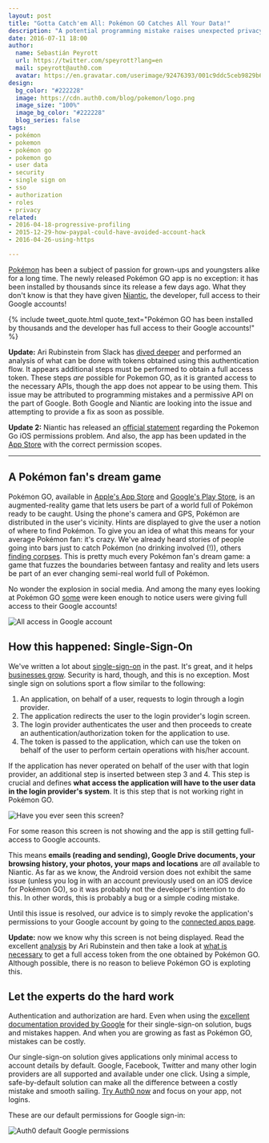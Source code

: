 ```yaml
---
layout: post
title: "Gotta Catch'em All: Pokémon GO Catches All Your Data!"
description: "A potential programming mistake raises unexpected privacy concerns among users"
date: 2016-07-11 18:00
author:
  name: Sebastián Peyrott
  url: https://twitter.com/speyrott?lang=en
  mail: speyrott@auth0.com
  avatar: https://en.gravatar.com/userimage/92476393/001c9ddc5ceb9829b6aaf24f5d28502a.png?size=200
design:
  bg_color: "#222228"
  image: https://cdn.auth0.com/blog/pokemon/logo.png
  image_size: "100%"
  image_bg_color: "#222228"
  blog_series: false
tags:
- pokémon
- pokemon
- pokémon go
- pokemon go
- user data
- security
- single sign on
- sso
- authorization
- roles
- privacy
related:
- 2016-04-18-progressive-profiling
- 2015-12-29-how-paypal-could-have-avoided-account-hack
- 2016-04-26-using-https

---
```


[Pokémon](https://en.wikipedia.org/wiki/Pok%C3%A9mon) has been a subject of passion for grown-ups and youngsters alike for a long time. The newly released Pokémon GO app is no exception: it has been installed by thousands since its release a few days ago. What they don't know is that they have given [Niantic](https://www.nianticlabs.com/), the developer, full access to their Google accounts!  

{% include tweet_quote.html quote_text="Pokémon GO has been installed by thousands and the developer has full access to their Google accounts!" %}

**Update:** Ari Rubinstein from Slack has [dived deeper](https://gist.github.com/arirubinstein/fd5453537436a8757266f908c3e41538) and performed an analysis of what can be done with tokens obtained using this authentication flow. It appears additional steps must be performed to obtain a full access token. These steps *are* possible for Pokemon GO, as it is granted access to the necessary APIs, though the app does not appear to be using them. This issue may be attributed to programming mistakes and a permissive API on the part of Google. Both Google and Niantic are looking into the issue and attempting to provide a fix as soon as possible.      

**Update 2:** Niantic has released an [official statement](https://support.pokemongo.nianticlabs.com/hc/en-us/articles/222648408-Permissions-update) regarding the Pokemon Go iOS permissions problem. And also, the app has been updated in the [App Store](https://itunes.apple.com/us/app/pokemon-go/id1094591345?mt=8) with the correct permission scopes. 

-----

## A Pokémon fan's dream game
Pokémon GO, available in [Apple's App Store](https://itunes.apple.com/us/app/pokemon-go/id1094591345?mt=8) and [Google's Play Store](https://play.google.com/store/apps/details?id=com.nianticlabs.pokemongo&hl=en), is an augmented-reality game that lets users be part of a world full of Pokémon ready to be caught. Using the phone's camera and GPS, Pokémon are distributed in the user's vicinity. Hints are displayed to give the user a notion of where to find Pokémon.
To give you an idea of what this means for your average Pokémon fan: it's crazy. We've already heard stories of people going into bars just to catch Pokémon (no drinking involved (!)), others [finding corpses](http://arstechnica.com/gaming/2016/07/gamer-stumbles-onto-dead-body-while-testing-pokemon-gos-gps-fueled-features/). This is pretty much every Pokémon fan's dream game: a game that fuzzes the boundaries between fantasy and reality and lets users be part of an ever changing semi-real world full of Pokémon.

No wonder the explosion in social media. And among the many eyes looking at Pokémon GO [some](http://adamreeve.tumblr.com/post/147120922009/pokemon-go-is-a-huge-security-risk) were keen enough to notice users were giving full access to their Google accounts!

![All access in Google account](https://cdn.auth0.com/blog/pokemon/allaccess.png)

## How this happened: Single-Sign-On 
We've written a lot about [single-sign-on](https://auth0.com/blog/2015/09/23/what-is-and-how-does-single-sign-on-work/) in the past. It's great, and it helps [businesses grow](http://www.appcues.com/blog/single-sign-on-the-one-click-growth-hack-youre-not-using/). Security is hard, though, and this is no exception. Most single sign on solutions sport a flow similar to the following:

1. An application, on behalf of a user, requests to login through a login provider.
2. The application redirects the user to the login provider's login screen.
3. The login provider authenticates the user and then proceeds to create an authentication/authorization token for the application to use.
4. The token is passed to the application, which can use the token on behalf of the user to perform certain operations with his/her account.

If the application has never operated on behalf of the user with that login provider, an additional step is inserted between step 3 and 4. This step is crucial and defines **what access the application will have to the user data in the login provider's system**. It is this step that is not working right in Pokémon GO.

![Have you ever seen this screen?](https://cdn.auth0.com/blog/pokemon/permissions.png)

For some reason this screen is not showing and the app is still getting full-access to Google accounts.

This means **emails (reading and sending), Google Drive documents, your browsing history, your photos, your maps and locations** are *all* available to Niantic. As far as we know, the Android version does not exhibit the same issue (unless you log in with an account previously used on an iOS device for Pokémon GO), so it was probably not the developer's intention to do this. In other words, this is probably a bug or a simple coding mistake.

Until this issue is resolved, our advice is to simply revoke the application's permissions to your Google account by going to the [connected apps page](https://security.google.com/settings/security/permissions).

**Update:** now we know why this screen is not being displayed. Read the excellent [analysis](https://gist.github.com/arirubinstein/fd5453537436a8757266f908c3e41538) by Ari Rubinstein and then take a look at [what is necessary](https://duo.com/blog/beyond-the-vulnerabilities-of-the-application-specific-password-exploiting-google-chrome-s-oauth2-tokens) to get a full access token from the one obtained by Pokémon GO. Although possible, there is no reason to believe Pokémon GO is exploting this.

## Let the experts do the hard work
Authentication and authorization are hard. Even when using the [excellent documentation provided by Google](https://developers.google.com/identity/sign-in/ios/sign-in) for their single-sign-on solution, bugs and mistakes happen. And when you are growing as fast as Pokémon GO, mistakes can be costly.

Our single-sign-on solution gives applications only minimal access to account details by default. Google, Facebook, Twitter and many other login providers are all supported and available under one click. Using a simple, safe-by-default solution can make all the difference between a costly mistake and smooth sailing. <a href="javascript:signup()">Try Auth0 now</a> and focus on your app, not logins.

These are our default permissions for Google sign-in: 

![Auth0 default Google permissions](https://cdn.auth0.com/blog/pokemon/auth0-perms-2.png)

